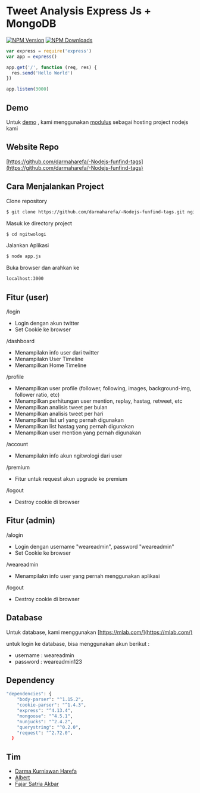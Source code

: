 # Tweet Analysis Express Js + MongoDB

  [![NPM Version][npm-image]][npm-url]
  [![NPM Downloads][downloads-image]][downloads-url]
  

```js
var express = require('express')
var app = express()

app.get('/', function (req, res) {
  res.send('Hello World')
})

app.listen(3000)
```
## Demo
Untuk [demo](http://ngitwologic-67563.onmodulus.net/) 
, kami menggunakan [modulus](https://modulus.io/) sebagai hosting project nodejs kami

## Website Repo
[https://github.com/darmaharefa/-Nodejs-funfind-tags](https://github.com/darmaharefa/-Nodejs-funfind-tags)

## Cara Menjalankan Project

Clone repository
```bash
$ git clone https://github.com/darmaharefa/-Nodejs-funfind-tags.git ngitwologi
```

Masuk ke directory project
```bash
$ cd ngitwologi
```

Jalankan Aplikasi
```bash
$ node app.js
```

Buka browser dan arahkan ke 
```bash
localhost:3000
```

## Fitur (user)

/login
  * Login dengan akun twitter
  * Set Cookie ke browser

/dashboard
  * Menampilakn info user dari twitter
  * Menampilakn User Timeline
  * Menampilkan Home Timeline

/profile
  * Menampilkan user profile (follower, following, images, background-img, follower ratio, etc)
  * Menampilkan perhitungan user mention, replay, hastag, retweet, etc
  * Menampilkan analisis tweet per bulan
  * Menampilkan analisis tweet per hari
  * Menampilkan list url yang pernah digunakan
  * Menampilkan list hastag yang pernah digunakan
  * Menampilkan user mention yang pernah digunakan

/account
  * Menampilakn info akun ngitwologi dari user

/premium 
  * Fitur untuk request akun upgrade ke premium

/logout 
  * Destroy cookie di browser


## Fitur (admin)

/alogin
  * Login dengan username "weareadmin", password "weareadmin"
  * Set Cookie ke browser

/weareadmin
  * Menampilakn info user yang pernah menggunakan aplikasi
 
/logout 
  * Destroy cookie di browser

## Database
Untuk database, kami menggunakan [https://mlab.com/](https://mlab.com/)

untuk login ke database, bisa menggunakan akun berikut :
* username : weareadmin
* password : weareadmin123

## Dependency
```bash
"dependencies": {
    "body-parser": "^1.15.2",
    "cookie-parser": "^1.4.3",
    "express": "^4.13.4",
    "mongoose": "^4.5.1",
    "nunjucks": "^2.4.2",
    "querystring": "^0.2.0",
    "request": "^2.72.0",
  }
```

## Tim

* [Darma Kurniawan Harefa](https://github.com/darmaharefa)
* [Albert](https://github.com/albertang95)
* [Fajar Satria Akbar](https://github.com/FajarSatriaAkbar)

[npm-image]: https://img.shields.io/npm/v/express.svg
[npm-url]: https://npmjs.org/package/express
[downloads-image]: https://img.shields.io/npm/dm/express.svg
[downloads-url]: https://npmjs.org/package/express
